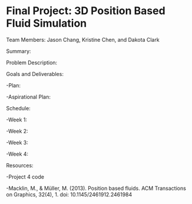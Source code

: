 # Final Project: 3D Position Based Fluid Simulation

Team Members: Jason Chang, Kristine Chen, and Dakota Clark

Summary: 

Problem Description:

Goals and Deliverables:

  -Plan:
  
  -Aspirational Plan:
  
Schedule:

  -Week 1:
  
  -Week 2:
  
  -Week 3:
  
  -Week 4:
  
Resources:

  -Project 4 code
  
  -Macklin, M., & Müller, M. (2013). Position based fluids. ACM Transactions on Graphics, 32(4), 1. doi: 10.1145/2461912.2461984
